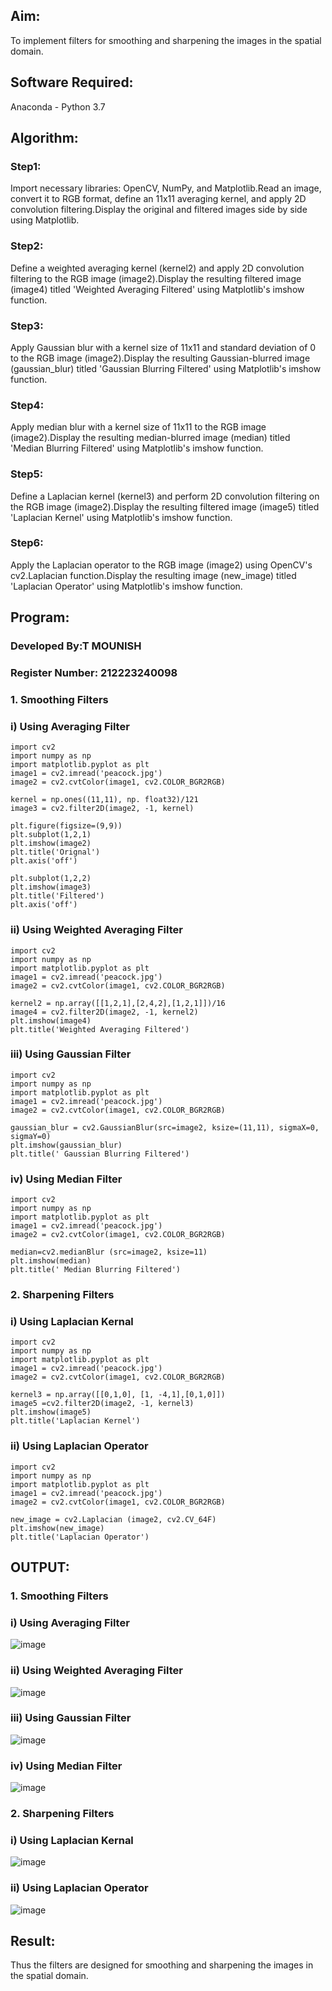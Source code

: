 
## Aim:
To implement filters for smoothing and sharpening the images in the spatial domain.

## Software Required:
Anaconda - Python 3.7

## Algorithm:
### Step1:
Import necessary libraries: OpenCV, NumPy, and Matplotlib.Read an image, convert it to RGB format, define an 11x11 averaging kernel, and apply 2D convolution filtering.Display the original and filtered images side by side using Matplotlib. 

### Step2:
Define a weighted averaging kernel (kernel2) and apply 2D convolution filtering to the RGB image (image2).Display the resulting filtered image (image4) titled 'Weighted Averaging Filtered' using Matplotlib's imshow function. 

### Step3:
Apply Gaussian blur with a kernel size of 11x11 and standard deviation of 0 to the RGB image (image2).Display the resulting Gaussian-blurred image (gaussian_blur) titled 'Gaussian Blurring Filtered' using Matplotlib's imshow function. 

### Step4:
Apply median blur with a kernel size of 11x11 to the RGB image (image2).Display the resulting median-blurred image (median) titled 'Median Blurring Filtered' using Matplotlib's imshow function. 

### Step5:
Define a Laplacian kernel (kernel3) and perform 2D convolution filtering on the RGB image (image2).Display the resulting filtered image (image5) titled 'Laplacian Kernel' using Matplotlib's imshow function. 

### Step6:
Apply the Laplacian operator to the RGB image (image2) using OpenCV's cv2.Laplacian function.Display the resulting image (new_image) titled 'Laplacian Operator' using Matplotlib's imshow function. 

## Program:
### Developed By:T MOUNISH
### Register Number: 212223240098

### 1. Smoothing Filters

### i) Using Averaging Filter
```
import cv2
import numpy as np
import matplotlib.pyplot as plt
image1 = cv2.imread('peacock.jpg')
image2 = cv2.cvtColor(image1, cv2.COLOR_BGR2RGB)

kernel = np.ones((11,11), np. float32)/121
image3 = cv2.filter2D(image2, -1, kernel)

plt.figure(figsize=(9,9))
plt.subplot(1,2,1)
plt.imshow(image2)
plt.title('Orignal')
plt.axis('off')

plt.subplot(1,2,2)
plt.imshow(image3)
plt.title('Filtered')
plt.axis('off')
```
### ii) Using Weighted Averaging Filter
```
import cv2
import numpy as np
import matplotlib.pyplot as plt
image1 = cv2.imread('peacock.jpg')
image2 = cv2.cvtColor(image1, cv2.COLOR_BGR2RGB)

kernel2 = np.array([[1,2,1],[2,4,2],[1,2,1]])/16
image4 = cv2.filter2D(image2, -1, kernel2)
plt.imshow(image4)
plt.title('Weighted Averaging Filtered')
```
### iii) Using Gaussian Filter
```
import cv2
import numpy as np
import matplotlib.pyplot as plt
image1 = cv2.imread('peacock.jpg')
image2 = cv2.cvtColor(image1, cv2.COLOR_BGR2RGB)

gaussian_blur = cv2.GaussianBlur(src=image2, ksize=(11,11), sigmaX=0, sigmaY=0)
plt.imshow(gaussian_blur)
plt.title(' Gaussian Blurring Filtered')

```

### iv) Using Median Filter
```
import cv2
import numpy as np
import matplotlib.pyplot as plt
image1 = cv2.imread('peacock.jpg')
image2 = cv2.cvtColor(image1, cv2.COLOR_BGR2RGB)

median=cv2.medianBlur (src=image2, ksize=11)
plt.imshow(median)
plt.title(' Median Blurring Filtered')

```

### 2. Sharpening Filters
### i) Using Laplacian Kernal
```
import cv2
import numpy as np
import matplotlib.pyplot as plt
image1 = cv2.imread('peacock.jpg')
image2 = cv2.cvtColor(image1, cv2.COLOR_BGR2RGB)

kernel3 = np.array([[0,1,0], [1, -4,1],[0,1,0]])
image5 =cv2.filter2D(image2, -1, kernel3)
plt.imshow(image5)
plt.title('Laplacian Kernel')

```
### ii) Using Laplacian Operator
```
import cv2
import numpy as np
import matplotlib.pyplot as plt
image1 = cv2.imread('peacock.jpg')
image2 = cv2.cvtColor(image1, cv2.COLOR_BGR2RGB)

new_image = cv2.Laplacian (image2, cv2.CV_64F)
plt.imshow(new_image)
plt.title('Laplacian Operator')

```
## OUTPUT:
### 1. Smoothing Filters

### i) Using Averaging Filter
![image](https://github.com/MounishT/Implementation-of-filter/assets/138955798/b873b32b-8efc-4704-b566-903eafcd9974)


### ii) Using Weighted Averaging Filter
![image](https://github.com/MounishT/Implementation-of-filter/assets/138955798/5ad99cd9-a29a-4d9c-bed9-73ccc4ed21d9)




### iii) Using Gaussian Filter

![image](https://github.com/MounishT/Implementation-of-filter/assets/138955798/1fcd7d6b-debf-4302-9973-49030e3707cc)


### iv) Using Median Filter

![image](https://github.com/MounishT/Implementation-of-filter/assets/138955798/97d5ba7d-1c7c-40c7-aa7b-46f3c003b22e)

### 2. Sharpening Filters

### i) Using Laplacian Kernal

![image](https://github.com/MounishT/Implementation-of-filter/assets/138955798/e150ab54-5a8b-4ab2-9fef-8edffd212365)


### ii) Using Laplacian Operator


![image](https://github.com/MounishT/Implementation-of-filter/assets/138955798/900b950e-9811-4c2b-9a5f-04b5a6e0a999)

## Result:
Thus the filters are designed for smoothing and sharpening the images in the spatial domain.

